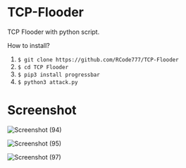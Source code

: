 # TCP-Flooder
TCP Flooder with python script.

How to install?
1. ``$ git clone https://github.com/RCode777/TCP-Flooder``
2. ``$ cd TCP Flooder``
3. ``$ pip3 install progressbar``
4. ``$ python3 attack.py``

# Screenshot
![Screenshot (94)](https://user-images.githubusercontent.com/92700881/171971109-f277aa44-64eb-4e0e-936c-1a1768955a5e.png)



![Screenshot (95)](https://user-images.githubusercontent.com/92700881/171971099-1dfeca96-b94c-452c-9096-d3416c5ede87.png)



![Screenshot (97)](https://user-images.githubusercontent.com/92700881/171971103-d8947a6f-dced-48c8-9f64-e62e69dd35e6.png)

